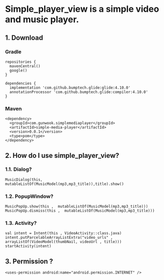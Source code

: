 # Simple_player_view is a simple video and music player.

## 1. Download

### Gradle
    repositories {
      mavenCentral()
      google()
    }

    dependencies {
      implementation 'com.github.bumptech.glide:glide:4.10.0'
      annotationProcessor 'com.github.bumptech.glide:compiler:4.10.0'
    }
### Maven
    <dependency>
      <groupId>com.gunwook.simplemediaplayer</groupId>
      <artifactId>simple-media-player</artifactId>
      <version>0.0.1</version>
      <type>pom</type>
    </dependency>
  
  
  
## 2. How do I use simple_player_view?
### 1.1. Dialog?
    MusicDialog(this, mutableListOf(MusicModel(mp3,mp3_title)),title).show()
    
### 1.2. PopupWindow?
    MusicPopUp.show(this ,  mutableListOf(MusicModel(mp3,mp3_title)))
    MusicPopUp.dismiss(this ,  mutableListOf(MusicModel(mp3,mp3_title)))
    
### 1.3. Activity?
    val intent = Intent(this , VideoActivity::class.java)
    intent.putParcelableArrayListExtra("video_urls" , arrayListOf(VideoModel(thumbNail, videoUrl , title)))
    startActivity(intent)
    
## 3. Permission ?
    <uses-permission android:name="android.permission.INTERNET" />

